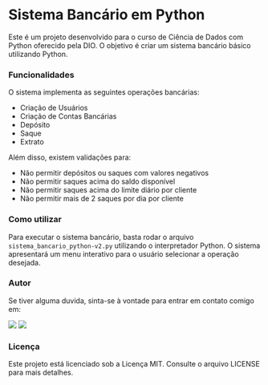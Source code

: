 # Sistema Bancário em Python

Este é um projeto desenvolvido para o curso de Ciência de Dados com Python oferecido pela DIO. O objetivo é criar um sistema bancário básico utilizando Python.

### Funcionalidades

O sistema implementa as seguintes operações bancárias:

- Criação de Usuários
- Criação de Contas Bancárias
- Depósito
- Saque
- Extrato

Além disso, existem validações para:

- Não permitir depósitos ou saques com valores negativos
- Não permitir saques acima do saldo disponível
- Não permitir saques acima do limite diário por cliente
- Não permitir mais de 2 saques por dia por cliente

### Como utilizar

Para executar o sistema bancário, basta rodar o arquivo `sistema_bancario_python-v2.py` utilizando o interpretador Python. O sistema apresentará um menu interativo para o usuário selecionar a operação desejada.

### Autor

Se tiver alguma duvida, sinta-se à vontade para entrar em contato comigo em: 

<div> 
  <a href = "mailto:nayyarabernardo@gmail.com"><img src="https://img.shields.io/badge/-Gmail-%23333?style=for-the-badge&logo=gmail&logoColor=white" target="_blank"></a>
  <a href="https://www.linkedin.com/in/nayyarabernardo" target="_blank"><img src="https://img.shields.io/badge/-LinkedIn-%230077B5?style=for-the-badge&logo=linkedin&logoColor=white" target="_blank"></a> 
  
</div>

### Licença

Este projeto está licenciado sob a Licença MIT. Consulte o arquivo LICENSE para mais detalhes.